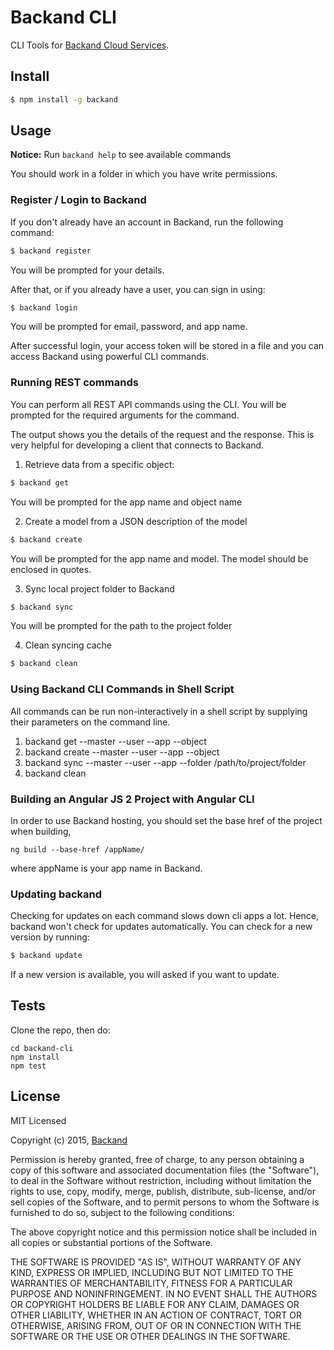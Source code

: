 # Backand CLI

CLI Tools for [Backand Cloud Services](https://www.backand.com).

## Install

```sh
$ npm install -g backand
```

## Usage

**Notice:** Run ```backand help``` to see available commands

You should work in a folder in which you have write permissions.

### Register / Login to Backand

If you don't already have an account in Backand, run the following command:

```sh
$ backand register
```

You will be prompted for your details.

After that, or if you already have a user, you can sign in using:

```sh
$ backand login
```
You will be prompted for email, password, and app name.

After successful login, your access token will be stored in a file and you can access Backand using powerful CLI commands.

### Running REST commands

You can perform all REST API commands using the CLI.
You will be prompted for the required arguments for the command.

The output shows you the details of the request and the response.
This is very helpful for developing a client that connects to Backand.

1. Retrieve data from a specific object:
```sh
$ backand get 
```

You will be prompted for the app name and object name

2. Create a model from a JSON description of the model
```sh
$ backand create
```

You will be prompted for the app name and model. The model should be enclosed in quotes.

3. Sync local project folder to Backand
```sh
$ backand sync 
```

You will be prompted for the path to the project folder


4. Clean syncing cache 
```sh
$ backand clean
```

### Using Backand CLI Commands in Shell Script

All commands can be run non-interactively in a shell script by supplying their parameters on the command line.

1. backand get --master <masterapptoken> --user <userapptoken> --app <appName> --object <objectName>
2. backand create --master <masterapptoken> --user <userapptoken>  --app <appName> --object <objectjson>
3. backand sync --master <masterapptoken> --user <userapptoken>  --app <appName> --folder /path/to/project/folder
4. backand clean 

### Building an Angular JS 2 Project with Angular CLI

In order to use Backand hosting, you should set the base href of the project when building, 

    ng build --base-href /appName/

where appName is your app name in Backand.

### Updating backand

Checking for updates on each command slows down cli apps a lot. Hence, backand won't check for updates automatically.
You can check for a new version by running:

```sh
$ backand update
```

If a new version is available, you will asked if you want to update.

## Tests 

Clone the repo, then do:

    cd backand-cli
    npm install
    npm test

## License

MIT Licensed

Copyright (c) 2015, [Backand](https://www.backand.com)

Permission is hereby granted, free of charge, to any person obtaining a copy of this software and associated
documentation files (the "Software"), to deal in the Software without restriction, including without limitation the
rights to use, copy, modify, merge, publish, distribute, sub-license, and/or sell copies of the Software, and to
permit persons to whom the Software is furnished to do so, subject to the following conditions:

The above copyright notice and this permission notice shall be included in all copies or substantial portions of the
Software.

THE SOFTWARE IS PROVIDED "AS IS", WITHOUT WARRANTY OF ANY KIND, EXPRESS OR IMPLIED, INCLUDING BUT NOT LIMITED TO THE
WARRANTIES OF MERCHANTABILITY, FITNESS FOR A PARTICULAR PURPOSE AND NONINFRINGEMENT. IN NO EVENT SHALL THE AUTHORS OR
COPYRIGHT HOLDERS BE LIABLE FOR ANY CLAIM, DAMAGES OR OTHER LIABILITY, WHETHER IN AN ACTION OF CONTRACT, TORT OR
OTHERWISE, ARISING FROM, OUT OF OR IN CONNECTION WITH THE SOFTWARE OR THE USE OR OTHER DEALINGS IN THE SOFTWARE.

